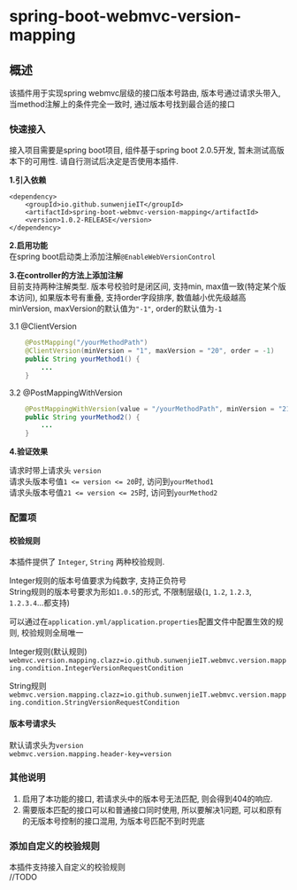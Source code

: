 # spring-boot-webmvc-version-mapping

## 概述

该插件用于实现spring webmvc层级的接口版本号路由, 版本号通过请求头带入, 当method注解上的条件完全一致时, 通过版本号找到最合适的接口


### 快速接入

接入项目需要是spring boot项目, 组件基于spring boot 2.0.5开发, 暂未测试高版本下的可用性.
请自行测试后决定是否使用本插件. 

**1.引入依赖**

    <dependency>
        <groupId>io.github.sunwenjieIT</groupId>
        <artifactId>spring-boot-webmvc-version-mapping</artifactId>
        <version>1.0.2-RELEASE</version>
    </dependency>

**2.启用功能**  
在spring boot启动类上添加注解`@EnableWebVersionControl`

**3.在controller的方法上添加注解**  
目前支持两种注解类型. 版本号校验时是闭区间, 支持min, max值一致(特定某个版本访问), 如果版本号有重叠, 支持order字段排序, 数值越小优先级越高
minVersion, maxVersion的默认值为`"-1"`, order的默认值为`-1`

3.1 @ClientVersion

```java
    @PostMapping("/yourMethodPath")
    @ClientVersion(minVersion = "1", maxVersion = "20", order = -1)
    public String yourMethod1() {
        ...
    }
```

3.2 @PostMappingWithVersion

```java
    @PostMappingWithVersion(value = "/yourMethodPath", minVersion = "21", maxVersion = "25")
    public String yourMethod2() {
        ...
    }
```

**4.验证效果**

请求时带上请求头 `version`  
请求头版本号值`1 <= version <= 20`时, 访问到`yourMethod1`  
请求头版本号值`21 <= version <= 25`时, 访问到`yourMethod2`

### 配置项

#### 校验规则
本插件提供了 `Integer`, `String` 两种校验规则. 

Integer规则的版本号值要求为纯数字, 支持正负符号  
String规则的版本号要求为形如`1.0.5`的形式, 不限制层级(`1`, `1.2`, `1.2.3`, `1.2.3.4`...都支持)

可以通过在`application.yml/application.properties`配置文件中配置生效的规则, 校验规则全局唯一

Integer规则(默认规则)  
`webmvc.version.mapping.clazz=io.github.sunwenjieIT.webmvc.version.mapping.condition.IntegerVersionRequestCondition`

String规则  
`webmvc.version.mapping.clazz=io.github.sunwenjieIT.webmvc.version.mapping.condition.StringVersionRequestCondition`

#### 版本号请求头

默认请求头为`version`  
`webmvc.version.mapping.header-key=version`

### 其他说明

1. 启用了本功能的接口, 若请求头中的版本号无法匹配, 则会得到404的响应.  
2. 需要版本匹配的接口可以和普通接口同时使用, 所以要解决1问题, 可以和原有的无版本号控制的接口混用, 为版本号匹配不到时兜底

### 添加自定义的校验规则
本插件支持接入自定义的校验规则  
//TODO 
